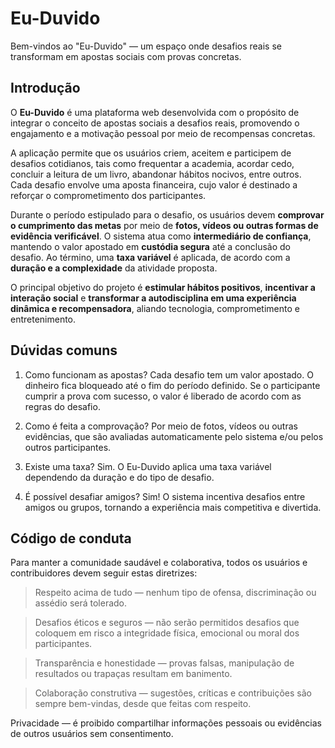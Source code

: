 # Eu-Duvido

Bem-vindos ao "Eu-Duvido" — um espaço onde desafios reais se transformam em apostas sociais com provas concretas. 

## Introdução

O **Eu-Duvido** é uma plataforma web desenvolvida com o propósito de integrar o conceito de apostas sociais a desafios reais, promovendo o engajamento e a motivação pessoal por meio de recompensas concretas.

A aplicação permite que os usuários criem, aceitem e participem de desafios cotidianos, tais como frequentar a academia, acordar cedo, concluir a leitura de um livro, abandonar hábitos nocivos, entre outros. Cada desafio envolve uma aposta financeira, cujo valor é destinado a reforçar o comprometimento dos participantes.

Durante o período estipulado para o desafio, os usuários devem **comprovar o cumprimento das metas** por meio de **fotos, vídeos ou outras formas de evidência verificável**. O sistema atua como **intermediário de confiança**, mantendo o valor apostado em **custódia segura** até a conclusão do desafio. Ao término, uma **taxa variável** é aplicada, de acordo com a **duração e a complexidade** da atividade proposta.

O principal objetivo do projeto é **estimular hábitos positivos**, **incentivar a interação social** e **transformar a autodisciplina em uma experiência dinâmica e recompensadora**, aliando tecnologia, comprometimento e entretenimento.

## Dúvidas comuns

1. Como funcionam as apostas?
Cada desafio tem um valor apostado. O dinheiro fica bloqueado até o fim do período definido. Se o participante cumprir a prova com sucesso, o valor é liberado de acordo com as regras do desafio.

2. Como é feita a comprovação?
Por meio de fotos, vídeos ou outras evidências, que são avaliadas automaticamente pelo sistema e/ou pelos outros participantes.

3. Existe uma taxa?
Sim. O Eu-Duvido aplica uma taxa variável dependendo da duração e do tipo de desafio.

4. É possível desafiar amigos?
Sim! O sistema incentiva desafios entre amigos ou grupos, tornando a experiência mais competitiva e divertida.



## Código de conduta

Para manter a comunidade saudável e colaborativa, todos os usuários e contribuidores devem seguir estas diretrizes:

> Respeito acima de tudo — nenhum tipo de ofensa, discriminação ou assédio será tolerado.

> Desafios éticos e seguros — não serão permitidos desafios que coloquem em risco a integridade física, emocional ou moral dos participantes.

> Transparência e honestidade — provas falsas, manipulação de resultados ou trapaças resultam em banimento.

> Colaboração construtiva — sugestões, críticas e contribuições são sempre bem-vindas, desde que feitas com respeito.

Privacidade — é proibido compartilhar informações pessoais ou evidências de outros usuários sem consentimento.
